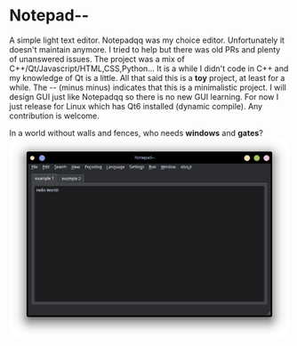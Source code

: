 # Notepad--
A simple light text editor.
Notepadqq was my choice editor. Unfortunately it doesn't maintain anymore. I tried to help but there was old PRs and plenty of unanswered issues. The project was a mix of C++/Qt/Javascript/HTML,CSS,Python...
It is a while I didn't code in C++ and my knowledge of Qt is a little. All that said this is a **toy** project, at least for a while. The -- (minus minus) indicates that this is a minimalistic project. I will design GUI just like Notepadqq so there is no new GUI learning. For now I just release for Linux which has Qt6 installed (dynamic compile).
Any contribution is welcome.

In a world without walls and fences, who needs **windows** and **gates**?
![gui](assets/gui.png)
